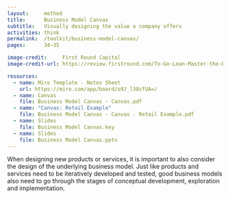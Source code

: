 ```yaml
---
layout:     method
title:      Business Model Canvas
subtitle:   Visually designing the value a company offers
activities: think
permalink:  /toolkit/business-model-canvas/
pages:      34–35

image-credit:     First Round Capital
image-credit-url: https://review.firstround.com/To-Go-Lean-Master-the-Business-Model-Canvas

resources:
  - name: Miro Template - Notes Sheet
    url: https://miro.com/app/board/o9J_l38sfUA=/
  - name: Canvas
    file: Business Model Canvas - Canvas.pdf
  - name: "Canvas: Retail Example"
    file: Business Model Canvas - Canvas - Retail Example.pdf
  - name: Slides
    file: Business Model Canvas.key
  - name: Slides
    file: Business Model Canvas.pptx
---
```


When designing new products or services, it is important to also consider the design of the underlying business model. Just like products and services need to be iteratively developed and tested, good business models also need to go through the stages of conceptual development, exploration and implementation.